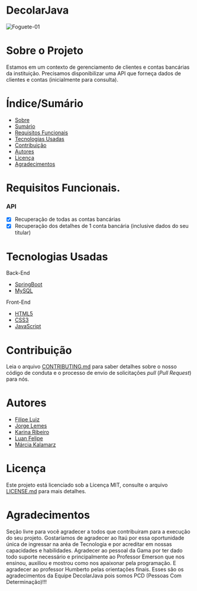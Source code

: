 # DecolarJava


<!-- ![Capa do Projeto](https://picsum.photos/850/280) -->
![Foguete-01](https://user-images.githubusercontent.com/8229421/147270372-0b71d98a-d0d2-46ee-9b9a-c263283f58ef.jpg)

# Sobre o Projeto

Estamos em um contexto de gerenciamento de clientes e contas bancárias da instituição.
Precisamos disponibilizar uma API que forneça dados de clientes e contas (inicialmente para
consulta).

# Índice/Sumário

* [Sobre](#sobre-o-projeto)
* [Sumário](#índice/sumário)
* [Requisitos Funcionais](#requisitos-funcionais)
* [Tecnologias Usadas](#tecnologias-usadas)
* [Contribuição](#contribuição)
* [Autores](#autores)
* [Licença](#licença)
* [Agradecimentos](#agradecimentos)


# Requisitos Funcionais.

### API 

- [x] Recuperação de todas as contas bancárias
- [x] Recuperação dos detalhes de 1 conta bancária (inclusive dados do seu titular)

# Tecnologias Usadas

Back-End
- [SpringBoot](https://spring.io/projects/spring-boot)
- [MySQL](https://www.mysql.com/)

Front-End
- [HTML5]()
- [CSS3]()
- [JavaScript]()

# Contribuição

Leia o arquivo [CONTRIBUTING.md](CONTRIBUTING.md) para saber detalhes sobre o nosso código de conduta e o processo de envio de solicitações *pull* (*Pull Request*) para nós.

# Autores

- [Filipe Luiz](https://github.com/filipeluiz)
- [Jorge Lemes](https://github.com/jorgelemes)
- [Karina Ribeiro](https://github.com/karinasrib)
- [Luan Felipe](https://github.com/LuanFelipeCB)
- [Márcia Kalamarz](https://github.com/mkalamarz1)

# Licença

Este projeto está licenciado sob a Licença MIT,  consulte o arquivo [LICENSE.md](LICENSE.md) para mais detalhes.

# Agradecimentos

Seção livre para você agradecer a todos que contribuiram para a execução do seu projeto.
Gostaríamos de agradecer ao Itaú por essa oportunidade única de ingressar na aréa de Tecnologia e por acreditar em nossas capacidades e habilidades.
Agradecer ao pessoal da Gama por ter dado todo suporte necessário e principalmente ao Professor Emerson que nos ensinou, auxiliou e mostrou como nos apaixonar pela programação. 
E agradecer ao professor Humberto pelas orientações finais.
Esses são os agradecimentos da Equipe DecolarJava pois somos PCD (Pessoas Com Determinação)!!!
